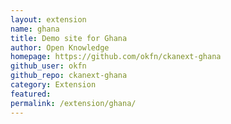 ```yaml
---
layout: extension
name: ghana
title: Demo site for Ghana
author: Open Knowledge
homepage: https://github.com/okfn/ckanext-ghana
github_user: okfn
github_repo: ckanext-ghana
category: Extension
featured: 
permalink: /extension/ghana/
---
```



<Error getting README>
